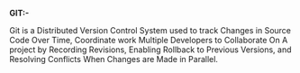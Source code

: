 **GIT:-**

Git is a Distributed Version Control System used to track Changes in Source Code Over Time, Coordinate work Multiple Developers to Collaborate On A project by Recording Revisions, Enabling Rollback to Previous Versions, and Resolving Conflicts When Changes are Made in Parallel.
